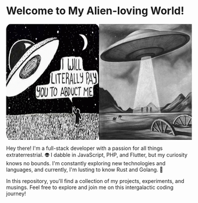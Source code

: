 # Welcome to My Alien-loving World!

<div style="display: flex;">
    <img src="public/ufo.gif" style="flex: 1; width: 50%;" alt="Alien">
    <img src="public/giphy.gif" style="flex: 1; width: 50%;" alt="Alien">
</div>

Hey there! I'm a full-stack developer with a passion for all things extraterrestrial. 👽 I dabble in JavaScript, PHP, and Flutter, but my curiosity knows no bounds. I'm constantly exploring new technologies and languages, and currently, I'm lusting to know Rust and Golang. 🚀

In this repository, you'll find a collection of my projects, experiments, and musings. Feel free to explore and join me on this intergalactic coding journey!
